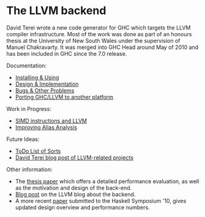 # The LLVM backend


David Terei wrote a new code generator for GHC which targets the LLVM compiler infrastructure. Most of the work was done as part of an honours thesis at the University of New South Wales under the supervision of Manuel Chakravarty. It was merged into GHC Head around May of 2010 and has been included in GHC since the 7.0 release.


Documentation:

- [Installing & Using](commentary/compiler/backends/llvm/installing)
- [Design & Implementation](commentary/compiler/backends/llvm/design)
- [Bugs & Other Problems](commentary/compiler/backends/llvm/development-notes)
- [Porting GHC/LLVM to another platform](commentary/compiler/backends/llvm/ghc-llvm-porting)


Work in Progress:

- [SIMD instructions and LLVM](simd)
- [Improving Alias Analysis](commentary/compiler/backends/llvm/alias)


Future Ideas:

- [ToDo List of Sorts](commentary/compiler/backends/llvm/wip)
- [ David Terei blog post of LLVM-related projects](http://dterei.blogspot.com/2011/09/ghc-project-for-all.html)


Other information:

- The [ thesis paper](http://www.cse.unsw.edu.au/~pls/thesis/davidt-thesis.pdf) which offers a detailed performance evaluation, as well as the motivation and design of the back-end.
- [ Blog post](http://blog.llvm.org/2010/05/glasgow-haskell-compiler-and-llvm.html) on the LLVM blog about the backend.
- A more recent [ paper](http://www.cse.unsw.edu.au/~chak/papers/TC10.html) submitted to the Haskell Symposium '10, gives updated design overview and performance numbers.
